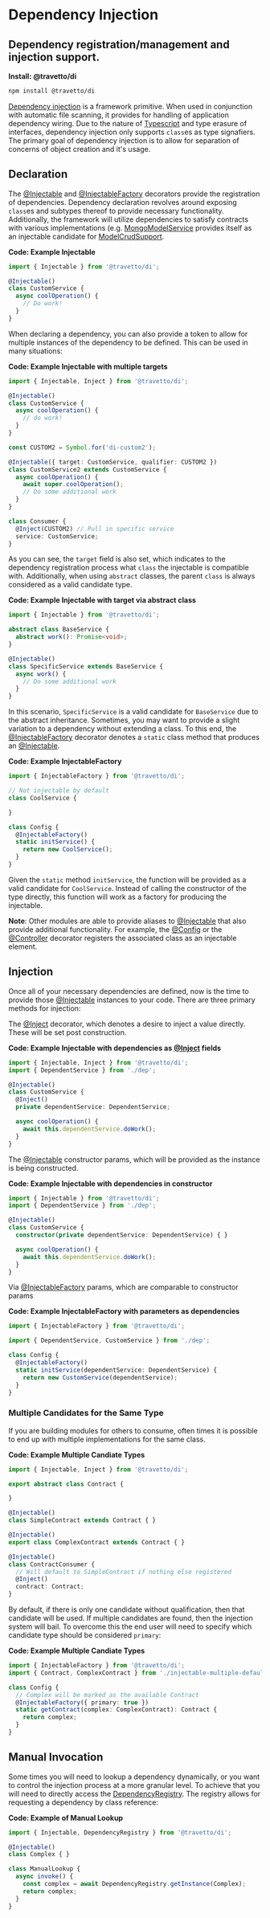 <!-- This file was generated by @travetto/doc and should not be modified directly -->
<!-- Please modify https://github.com/travetto/travetto/tree/master/module/di/doc.ts and execute "npx trv doc" to rebuild -->
# Dependency Injection
## Dependency registration/management and injection support.

**Install: @travetto/di**
```bash
npm install @travetto/di
```

[Dependency injection](https://en.wikipedia.org/wiki/Dependency_injection) is a framework primitive.  When used in conjunction with automatic file scanning, it provides for handling of application dependency wiring. Due to the nature of [Typescript](https://typescriptlang.org) and type erasure of interfaces, dependency injection only supports `class`es as type signafiers. The primary goal of dependency injection is to allow for separation of concerns of object creation and it's usage.

## Declaration
The [@Injectable](https://github.com/travetto/travetto/tree/master/module/di/src/decorator.ts#L30) and [@InjectableFactory](https://github.com/travetto/travetto/tree/master/module/di/src/decorator.ts#L72) decorators provide the registration of dependencies.   Dependency declaration revolves around exposing `class`es and subtypes thereof to provide necessary functionality.  Additionally, the framework will utilize dependencies to satisfy contracts with various implementations (e.g. [MongoModelService](https://github.com/travetto/travetto/tree/master/module/model-mongo/src/service.ts#L45) provides itself as an injectable candidate for [ModelCrudSupport](https://github.com/travetto/travetto/tree/master/module/model/src/service/crud.ts).

**Code: Example Injectable**
```typescript
import { Injectable } from '@travetto/di';

@Injectable()
class CustomService {
  async coolOperation() {
    // Do work!
  }
}
```

When declaring a dependency, you can also provide a token to allow for multiple instances of the dependency to be defined.  This can be used in many situations:

**Code: Example Injectable with multiple targets**
```typescript
import { Injectable, Inject } from '@travetto/di';

@Injectable()
class CustomService {
  async coolOperation() {
    // do work!
  }
}

const CUSTOM2 = Symbol.for('di-custom2');

@Injectable({ target: CustomService, qualifier: CUSTOM2 })
class CustomService2 extends CustomService {
  async coolOperation() {
    await super.coolOperation();
    // Do some additional work
  }
}

class Consumer {
  @Inject(CUSTOM2) // Pull in specific service
  service: CustomService;
}
```

As you can see, the `target` field is also set, which indicates to the dependency registration process what `class` the injectable is compatible with.  Additionally, when using `abstract` classes, the parent `class` is always considered as a valid candidate type.

**Code: Example Injectable with target via abstract class**
```typescript
import { Injectable } from '@travetto/di';

abstract class BaseService {
  abstract work(): Promise<void>;
}

@Injectable()
class SpecificService extends BaseService {
  async work() {
    // Do some additional work
  }
}
```

In this scenario, `SpecificService` is a valid candidate for `BaseService` due to the abstract inheritance. Sometimes, you may want to provide a slight variation to  a dependency without extending a class.  To this end, the [@InjectableFactory](https://github.com/travetto/travetto/tree/master/module/di/src/decorator.ts#L72) decorator denotes a `static` class method that produces an [@Injectable](https://github.com/travetto/travetto/tree/master/module/di/src/decorator.ts#L30).

**Code: Example InjectableFactory**
```typescript
import { InjectableFactory } from '@travetto/di';

// Not injectable by default
class CoolService {

}

class Config {
  @InjectableFactory()
  static initService() {
    return new CoolService();
  }
}
```

Given the `static` method `initService`, the function will be provided as a valid candidate for `CoolService`.  Instead of calling the constructor of the type directly, this function will work as a factory for producing the injectable.

**Note**: Other modules are able to provide aliases to [@Injectable](https://github.com/travetto/travetto/tree/master/module/di/src/decorator.ts#L30) that also provide additional functionality.  For example, the [@Config](https://github.com/travetto/travetto/tree/master/module/config/src/decorator.ts#L10) or the [@Controller](https://github.com/travetto/travetto/tree/master/module/rest/src/decorator/controller.ts#L9) decorator registers the associated class as an injectable element.

## Injection

Once all of your necessary dependencies are defined, now is the time to provide those [@Injectable](https://github.com/travetto/travetto/tree/master/module/di/src/decorator.ts#L30) instances to your code.  There are three primary methods for injection:

The [@Inject](https://github.com/travetto/travetto/tree/master/module/di/src/decorator.ts#L30) decorator, which denotes a desire to inject a value directly.  These will be set post construction.

**Code: Example Injectable with dependencies as [@Inject](https://github.com/travetto/travetto/tree/master/module/di/src/decorator.ts#L30) fields**
```typescript
import { Injectable, Inject } from '@travetto/di';
import { DependentService } from './dep';

@Injectable()
class CustomService {
  @Inject()
  private dependentService: DependentService;

  async coolOperation() {
    await this.dependentService.doWork();
  }
}
```

The [@Injectable](https://github.com/travetto/travetto/tree/master/module/di/src/decorator.ts#L30) constructor params, which will be provided as the instance is being constructed.

**Code: Example Injectable with dependencies in constructor**
```typescript
import { Injectable } from '@travetto/di';
import { DependentService } from './dep';

@Injectable()
class CustomService {
  constructor(private dependentService: DependentService) { }

  async coolOperation() {
    await this.dependentService.doWork();
  }
}
```

Via [@InjectableFactory](https://github.com/travetto/travetto/tree/master/module/di/src/decorator.ts#L72) params, which are comparable to constructor params

**Code: Example InjectableFactory with parameters as dependencies**
```typescript
import { InjectableFactory } from '@travetto/di';

import { DependentService, CustomService } from './dep';

class Config {
  @InjectableFactory()
  static initService(dependentService: DependentService) {
    return new CustomService(dependentService);
  }
}
```

### Multiple Candidates for the Same Type

If you are building modules for others to consume, often times it is possible to end up with multiple implementations for the same class.  

**Code: Example Multiple Candiate Types**
```typescript
import { Injectable, Inject } from '@travetto/di';

export abstract class Contract {

}

@Injectable()
class SimpleContract extends Contract { }

@Injectable()
export class ComplexContract extends Contract { }

@Injectable()
class ContractConsumer {
  // Will default to SimpleContract if nothing else registered
  @Inject()
  contract: Contract;
}
```

By default, if there is only one candidate without qualification, then that candidate will be used.  If multiple candidates are found, then the injection system will bail.  To overcome this the end user will need to specify which candidate type should be considered `primary`:

**Code: Example Multiple Candiate Types**
```typescript
import { InjectableFactory } from '@travetto/di';
import { Contract, ComplexContract } from './injectable-multiple-default';

class Config {
  // Complex will be marked as the available Contract
  @InjectableFactory({ primary: true })
  static getContract(complex: ComplexContract): Contract {
    return complex;
  }
}
```

## Manual Invocation

Some times you will need to lookup a dependency dynamically, or you want to control the injection process at a more granular level. To achieve that you will need to directly access the [DependencyRegistry](https://github.com/travetto/travetto/tree/master/module/di/src/registry.ts). The registry allows for requesting a dependency by class reference:

**Code: Example of Manual Lookup**
```typescript
import { Injectable, DependencyRegistry } from '@travetto/di';

@Injectable()
class Complex { }

class ManualLookup {
  async invoke() {
    const complex = await DependencyRegistry.getInstance(Complex);
    return complex;
  }
}
```
